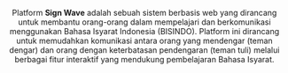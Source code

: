 <p align="center">
Platform <b>Sign Wave</b> adalah sebuah sistem berbasis web yang dirancang untuk membantu orang-orang dalam mempelajari dan berkomunikasi menggunakan Bahasa Isyarat Indonesia (BISINDO). Platform ini dirancang untuk memudahkan komunikasi antara orang yang mendengar (teman dengar) dan orang dengan keterbatasan pendengaran (teman tuli) melalui berbagai fitur interaktif yang mendukung pembelajaran Bahasa Isyarat.
</p>
